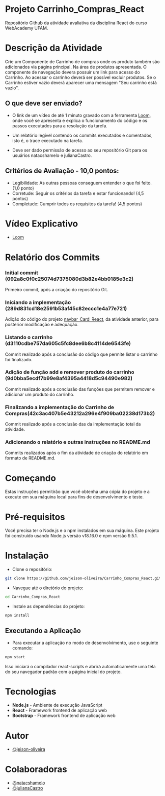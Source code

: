 # Projeto Carrinho_Compras_React

Repositório Github da atividade avaliativa da disciplina React do curso WebAcademy UFAM.

# Descrição da Atividade

Crie um Componente de Carrinho de compras onde os produto também são adicionados via página principal. Na área de produtos apresentada. O componente de navegação devera possuir um link para acesso do Carrinho. Ao acessar o carrinho deverá ser possível excluir produtos. Se o Carrinho estiver vazio deverá aparecer uma mensagem "Seu carrinho está vazio".

## O que deve ser enviado?

- O link de um vídeo de até 1 minuto gravado com a ferramenta [Loom](https://www.loom.com), onde você se apresenta e explica o funcionamento do código e os passos executados para a resolução da tarefa.

- Um relatório legível contendo os commits executados e comentados, isto é, o trace executado na tarefa.

- Deve ser dado permissão de acesso ao seu repositório Git para os usuários natacshamelo e julianaCastro.

## Critérios de Avaliação - 10,0 pontos:

- Legibilidade: As outras pessoas conseguem entender o que foi feito. (1,0 ponto)
- Corretude: Seguir os critérios da tarefa e estar funcionando! (4,5 pontos)
- Completude: Cumprir todos os requisitos da tarefa! (4,5 pontos)

# Vídeo Explicativo

- [Loom](https://www.loom.com)

# Relatório dos Commits

### Initial commit (092a8c0f0c25074d7375080d3b82e4bb0185e3c2)

Primeiro commit, após a criação do repositório Git.

### Iniciando a implementação (289d831cd18e2591b53af45c82eccc1e4a77e721)

Adição do código do projeto [navbar_Card_React](https://github.com/jeison-oliveira/navBar_Card_React), da atividade anterior, para posterior modificação e adequação.

### Listando o carrinho (d3110cdbe757da605c5fc8dee6b8c4114de6543fe)

Commit realizado após a conclusão do código que permite listar o carrinho foi finalizado.

### Adição de função add e remover produto do carrinho (9d0bba5ecdf7b99e8af4395a4418d5c94490e982)

Commit realizado após a conclusão das funções que permitem remover e adicionar um produto do carrinho.

### Finalizando a implementação do Carrinho de Compras(42c3ac407b5e43212a296e4f909ba02238d173b2)

Commit realizado após a conclusão das da implementação total da atividade.

### Adicionando o relatório e outras instruções no README.md

Commits realizados após o fim da atividade de criação do relatório em formato de README.md.

# Começando

Estas instruções permitirão que você obtenha uma cópia do projeto e a execute em sua máquina local para fins de desenvolvimento e teste.

# Pré-requisitos

Você precisa ter o Node.js e o npm instalados em sua máquina. Este projeto foi construído usando Node.js versão v18.16.0 e npm versão 9.5.1.

# Instalação

- Clone o repositório:

```sh
git clone https://github.com/jeison-oliveira/Carrinho_Compras_React.git
```

- Navegue até o diretório do projeto:

```sh
cd Carrinho_Compras_React
```

- Instale as dependências do projeto:

```sh
npm install
```

## Executando a Aplicação

- Para executar a aplicação no modo de desenvolvimento, use o seguinte comando:

```sh
npm start
```

Isso iniciará o compilador react-scripts e abrirá automaticamente uma tela do seu navegador padrão com a página inicial do projeto.

# Tecnologias

- **Node.js** - Ambiente de execução JavaScript
- **React** - Framework frontend de aplicação web
- **Bootstrap** - Framework frontend de aplicação web

# Autor

- [@jeison-oliveira](https://github.com/jeison-oliveira)

# Colaboradoras

- [@natacshamelo](https://github.com/natacshamelo)
- [@julianaCastro](https://github.com/julianaCastro)
